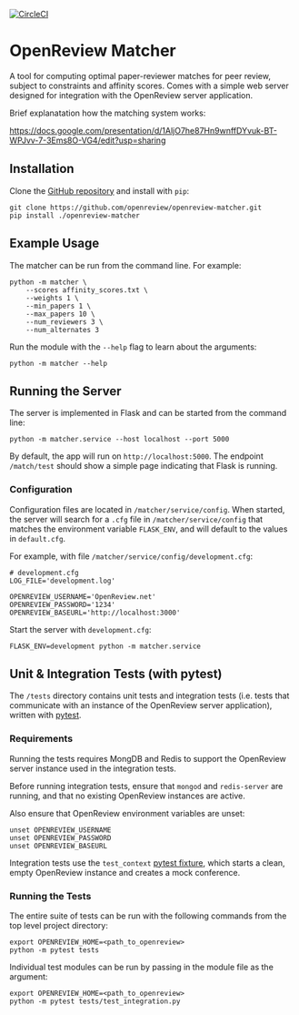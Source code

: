[![CircleCI](https://circleci.com/gh/openreview/openreview-matcher.svg?style=svg&circle-token=d20a11c2cb9e46d2a244638d1646ebdf3aa56b39)](https://circleci.com/gh/openreview/openreview-matcher)

# OpenReview Matcher
A tool for computing optimal paper-reviewer matches for peer review, subject to constraints and affinity scores. Comes with a simple web server designed for integration with the OpenReview server application.

Brief explanatation how the matching system works:

https://docs.google.com/presentation/d/1AljO7he87Hn9wnffDYvuk-BT-WPJvv-7-3Ems8O-VG4/edit?usp=sharing

## Installation
Clone the [GitHub repository](https://github.com/openreview/openreview-matcher.git) and install with `pip`:

```
git clone https://github.com/openreview/openreview-matcher.git
pip install ./openreview-matcher
```

## Example Usage

The matcher can be run from the command line. For example:
```
python -m matcher \
	--scores affinity_scores.txt \
	--weights 1 \
	--min_papers 1 \
	--max_papers 10 \
	--num_reviewers 3 \
	--num_alternates 3
```

Run the module with the `--help` flag to learn about the arguments:
```
python -m matcher --help
```

## Running the Server
The server is implemented in Flask and can be started from the command line:
```
python -m matcher.service --host localhost --port 5000
```

By default, the app will run on `http://localhost:5000`. The endpoint `/match/test` should show a simple page indicating that Flask is running.

### Configuration
Configuration files are located in `/matcher/service/config`. When started, the server will search for a `.cfg` file in `/matcher/service/config` that matches the environment variable `FLASK_ENV`, and will default to the values in `default.cfg`.

For example, with file `/matcher/service/config/development.cfg`:
```
# development.cfg
LOG_FILE='development.log'

OPENREVIEW_USERNAME='OpenReview.net'
OPENREVIEW_PASSWORD='1234'
OPENREVIEW_BASEURL='http://localhost:3000'
```

Start the server with `development.cfg`:
```
FLASK_ENV=development python -m matcher.service
```


## Unit & Integration Tests (with pytest)

The `/tests` directory contains unit tests and integration tests (i.e. tests that communicate with an instance of the OpenReview server application), written with [pytest](https://docs.pytest.org/en/latest).

### Requirements

Running the tests requires MongDB and Redis to support the OpenReview server instance used in the integration tests.

Before running integration tests, ensure that `mongod` and `redis-server` are running, and that no existing OpenReview instances are active.

Also ensure that OpenReview environment variables are unset:

```
unset OPENREVIEW_USERNAME
unset OPENREVIEW_PASSWORD
unset OPENREVIEW_BASEURL
```

Integration tests use the `test_context` [pytest fixture](https://docs.pytest.org/en/latest/fixture.html), which starts a clean, empty OpenReview instance and creates a mock conference.

### Running the Tests

The entire suite of tests can be run with the following commands from the top level project directory:

    export OPENREVIEW_HOME=<path_to_openreview>
    python -m pytest tests

Individual test modules can be run by passing in the module file as the argument:

	export OPENREVIEW_HOME=<path_to_openreview>
	python -m pytest tests/test_integration.py


